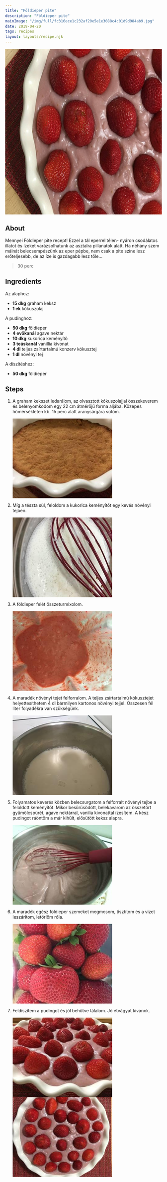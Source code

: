 ```yaml
---
title: "Földieper pite"
description: "Földieper pite"
mainImage: "/img/full/fc316ece1c232af20e5e1e3088c4c01d9d984ab9.jpg"
date: 2019-04-20
tags: recipes
layout: layouts/recipe.njk
---
```

                            
<p align="center"><a href="https://cookpad.com/hu/receptek/8273803-foldieper-pite" rel="Recipe source page"><img width="751" height="532" src="/img/full/fc316ece1c232af20e5e1e3088c4c01d9d984ab9.jpg"/></a></p>

## About
Mennyei Földieper pite recept! Ezzel a tál eperrel télen- nyáron csodálatos illatot és ízeket varázsolhatunk az asztalra pillanatok alatt. Ha néhány szem málnát belecsempészünk az eper pépbe, nem csak a pite színe lesz erőteljesebb, de az íze is gazdagabb lesz tőle...

> 30 perc 

## Ingredients

Az alaphoz:
* **15 dkg** graham keksz
* **1 ek** kókuszolaj

A pudinghoz:
* **50 dkg** földieper
* **4 evőkanál** agave nektár
* **10 dkg** kukorica keményítő
* **3 teáskanál** vanillia kivonat
* **4 dl** teljes zsírtartalmú konzerv kókusztej
* **1 dl** növényi tej

A díszítéshez:
* **50 dkg** földieper

## Steps

1. A graham kekszet ledarálom, az olvasztott kókuszolajjal összekeverem és belenyomkodom egy 22 cm átmérőjű forma aljába. Közepes hőmérsékleten kb. 15 perc alatt aranysárgára sütöm.
 
    <p><img width="320" height="256" align="left" src="/img/full/74c538b66a511fea6a7980a9631a7ee6f7e5324d.jpg"/></p><div style="clear: both"/>

2. Míg a tészta sül, feloldom a kukorica keményítőt egy kevés növényi tejben.
 
    <p><img width="320" height="256" align="left" src="/img/full/604a2b8a16b700185c01913c578a2b0c5408691f.jpg"/></p><div style="clear: both"/>

3. A földieper felét összeturmixolom.
 
    <p><img width="320" height="256" align="left" src="/img/full/b3899f2097f1abf664c7ba33cd651f44678a0dfe.jpg"/></p><div style="clear: both"/>

4. A maradék növényi tejet felforralom. A teljes zsírtartalmú kókusztejet helyettesíthetem 4 dl bármilyen kartonos növényi tejjel. Összesen fél liter folyadékra van szükségünk.
 
    <p><img width="320" height="256" align="left" src="/img/full/ae5627725487f43f4073183e8bea0f5fa86f77e0.jpg"/></p><div style="clear: both"/>

5. Folyamatos keverés közben belecsurgatom a felforralt növényi tejbe a feloldott keményítőt. Mikor besűrűsödött, belekavarom az összetört gyümölcspürét, agave nektárral, vanilia kivonattal ízesítem. A kész pudingot ráöntöm a már kihűlt, elősütött keksz alapra.
 
    <p><img width="320" height="256" align="left" src="/img/full/cc31e10ae44c8e8a225860f380364ba5dcd51287.jpg"/></p><div style="clear: both"/>

6. A maradék egész földieper szemeket megmosom, tisztítom és a vizet leszárítom, letörlöm róla.
 
    <p><img width="320" height="256" align="left" src="/img/full/24858bc83912b54a5004143c5de3136184cea0dc.jpg"/></p><div style="clear: both"/>

7. Feldíszítem a pudingot és jól behűtve tálalom. Jó étvágyat kívánok.
 
    <p><img width="320" height="256" align="left" src="/img/full/b4aab9c6835629940d4cd012aa73d397b424ac38.jpg"/></p><p><img width="320" height="256" align="left" src="/img/full/1157aa8fe79421ffe85c8bff1fe470f0dbfc8eb1.jpg"/></p><div style="clear: both"/>

